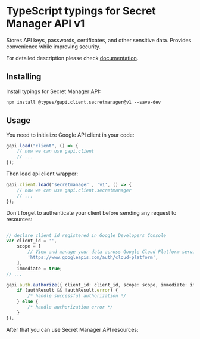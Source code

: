 # TypeScript typings for Secret Manager API v1
Stores API keys, passwords, certificates, and other sensitive data. Provides convenience while improving security.

For detailed description please check [documentation](https://cloud.google.com/secret-manager/).

## Installing

Install typings for Secret Manager API:
```
npm install @types/gapi.client.secretmanager@v1 --save-dev
```

## Usage

You need to initialize Google API client in your code:
```typescript
gapi.load("client", () => { 
    // now we can use gapi.client
    // ... 
});
```

Then load api client wrapper:
```typescript
gapi.client.load('secretmanager', 'v1', () => {
    // now we can use gapi.client.secretmanager
    // ... 
});
```

Don't forget to authenticate your client before sending any request to resources:
```typescript

// declare client_id registered in Google Developers Console
var client_id = '',
    scope = [     
        // View and manage your data across Google Cloud Platform services
        'https://www.googleapis.com/auth/cloud-platform',
    ],
    immediate = true;
// ...

gapi.auth.authorize({ client_id: client_id, scope: scope, immediate: immediate }, authResult => {
    if (authResult && !authResult.error) {
        /* handle successful authorization */
    } else {
        /* handle authorization error */
    }
});            
```

After that you can use Secret Manager API resources:

```typescript
```

